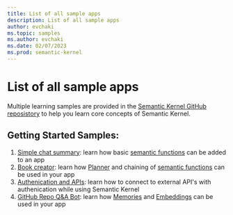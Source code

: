 ```yaml
---
title: List of all sample apps
description: List of all sample apps
author: evchaki
ms.topic: samples
ms.author: evchaki
ms.date: 02/07/2023
ms.prod: semantic-kernel
---
```

# List of all sample apps
Multiple learning samples are provided in the [Semantic Kernel GitHub reposistory](/semantic-kernel/getting-started/setup) to help you learn core concepts of Semantic Kernel.

## Getting Started Samples:
1. [Simple chat summary](simplechatsummary): learn how basic [semantic functions](/semantic-kernel/skills/promptfunction) can be added to an app
2. [Book creator](bookcreator): learn how [Planner](/semantic-kernel/concepts/planner) and chaining of [semantic functions](/semantic-kernel/skills/promptfunction) can be used in your app 
3. [Authenication and APIs](authapi): learn how to connect to external API's with authenication while using Semantic Kernel
4. [GitHub Repo Q&A Bot](githubrepoqabot): learn how [Memories](/semantic-kernel/concepts/memories) and [Embeddings](/semantic-kernel/concepts/embeddings) can be used in your app
